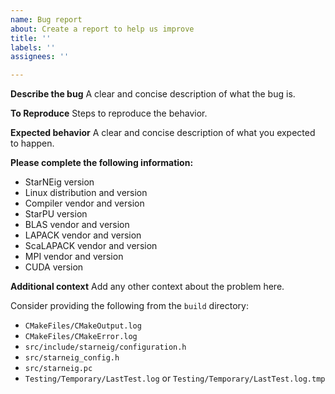 ```yaml
---
name: Bug report
about: Create a report to help us improve
title: ''
labels: ''
assignees: ''

---
```


**Describe the bug**
A clear and concise description of what the bug is.

**To Reproduce**
Steps to reproduce the behavior.

**Expected behavior**
A clear and concise description of what you expected to happen.

**Please complete the following information:**
 - StarNEig version
 - Linux distribution and version
 - Compiler vendor and version
 - StarPU version
 - BLAS vendor and version
 - LAPACK vendor and version
 - ScaLAPACK vendor and version
 - MPI vendor and version
 - CUDA version

**Additional context**
Add any other context about the problem here. 

Consider providing the following from the `build` directory:
 - `CMakeFiles/CMakeOutput.log`
 - `CMakeFiles/CMakeError.log`
 - `src/include/starneig/configuration.h`
 - `src/starneig_config.h`
 - `src/starneig.pc`
 - `Testing/Temporary/LastTest.log` or `Testing/Temporary/LastTest.log.tmp`
